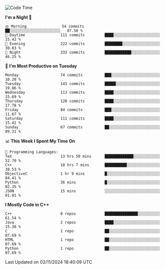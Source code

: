 <!--START_SECTION:waka-->
![Code Time](http://img.shields.io/badge/Code%20Time-150%20hrs%2021%20mins-blue)

**I'm a Night 🦉** 

```text
🌞 Morning                54 commits          ██░░░░░░░░░░░░░░░░░░░░░░░   07.50 % 
🌆 Daytime                111 commits         ████░░░░░░░░░░░░░░░░░░░░░   15.42 % 
🌃 Evening                222 commits         ████████░░░░░░░░░░░░░░░░░   30.83 % 
🌙 Night                  333 commits         ████████████░░░░░░░░░░░░░   46.25 % 
```
📅 **I'm Most Productive on Tuesday** 

```text
Monday                   74 commits          ███░░░░░░░░░░░░░░░░░░░░░░   10.28 % 
Tuesday                  143 commits         █████░░░░░░░░░░░░░░░░░░░░   19.86 % 
Wednesday                113 commits         ████░░░░░░░░░░░░░░░░░░░░░   15.69 % 
Thursday                 128 commits         ████░░░░░░░░░░░░░░░░░░░░░   17.78 % 
Friday                   84 commits          ███░░░░░░░░░░░░░░░░░░░░░░   11.67 % 
Saturday                 111 commits         ████░░░░░░░░░░░░░░░░░░░░░   15.42 % 
Sunday                   67 commits          ██░░░░░░░░░░░░░░░░░░░░░░░   09.31 % 
```


📊 **This Week I Spent My Time On** 

```text
💬 Programming Languages: 
TeX                      13 hrs 50 mins      █████████████░░░░░░░░░░░░   52.70 % 
C++                      10 hrs 7 mins       ██████████░░░░░░░░░░░░░░░   38.53 % 
ObjectiveC               1 hr 9 mins         █░░░░░░░░░░░░░░░░░░░░░░░░   04.41 % 
Python                   36 mins             █░░░░░░░░░░░░░░░░░░░░░░░░   02.35 % 
JSON                     15 mins             ░░░░░░░░░░░░░░░░░░░░░░░░░   01.01 % 
```

**I Mostly Code in C++** 

```text
C++                      8 repos             ███████████████░░░░░░░░░░   61.54 % 
Java                     2 repos             ████░░░░░░░░░░░░░░░░░░░░░   15.38 % 
C                        1 repo              ██░░░░░░░░░░░░░░░░░░░░░░░   07.69 % 
HTML                     1 repo              ██░░░░░░░░░░░░░░░░░░░░░░░   07.69 % 
Python                   1 repo              ██░░░░░░░░░░░░░░░░░░░░░░░   07.69 % 
```




 Last Updated on 02/11/2024 18:40:09 UTC
<!--END_SECTION:waka-->
